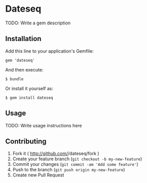 # Dateseq

TODO: Write a gem description

## Installation

Add this line to your application's Gemfile:

    gem 'dateseq'

And then execute:

    $ bundle

Or install it yourself as:

    $ gem install dateseq

## Usage

TODO: Write usage instructions here

## Contributing

1. Fork it ( http://github.com/<my-github-username>/dateseq/fork )
2. Create your feature branch (`git checkout -b my-new-feature`)
3. Commit your changes (`git commit -am 'Add some feature'`)
4. Push to the branch (`git push origin my-new-feature`)
5. Create new Pull Request

